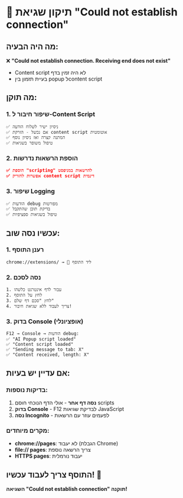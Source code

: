 # 🔧 תיקון שגיאת "Could not establish connection"

## מה היה הבעיה:
❌ **"Could not establish connection. Receiving end does not exist"**
- Content script לא היה זמין בדף
- בעיית תזמון בין popup לcontent script

## מה תוקן:

### 1. שיפור חיבור ל-Content Script
```javascript
✅ ניסיון ישיר לשלוח הודעה
✅ אם נכשל - הזרקת content script אוטומטית
✅ המתנה קצרה ואז ניסיון נוסף
✅ טיפול משופר בשגיאות
```

### 2. הוספת הרשאות נדרשות
```json
✅ הוספת "scripting" להרשאות במניפסט
✅ אפשרות להזריק content script דינמית
```

### 3. שיפור Logging
```javascript
✅ הודעות debug מפורטות
✅ בדיקת תוכן שהתקבל
✅ טיפול בשגיאות ספציפיות
```

## עכשיו נסה שוב:

### 1. רענן התוסף
```
chrome://extensions/ → 🔄 ליד התוסף
```

### 2. נסה לסכם
```
1. עבור לדף אינטרנט כלשהו
2. לחץ על התוסף
3. לחץ "סכם דף שלם"
4. צריך לעבוד ללא שגיאת חיבור!
```

### 3. בדוק Console (אופציונלי)
```
F12 → Console → הודעות debug:
✅ "AI Popup script loaded"
✅ "Content script loaded"  
✅ "Sending message to tab: X"
✅ "Content received, length: X"
```

## אם עדיין יש בעיות:

### בדיקות נוספות:
1. **נסה דף אחר** - אולי הדף הנוכחי חוסם scripts
2. **בדוק Console** - F12 לבדיקת שגיאות JavaScript
3. **נסה Incognito** - לפעמים עוזר עם הרשאות

### מקרים מיוחדים:
- **chrome://pages**: לא יעבוד (הגבלת Chrome)
- **file:// pages**: צריך הרשאה נוספת
- **HTTPS pages**: יעבוד נורמלית

## התוסף צריך לעבוד עכשיו! 🎉

**השגיאה "Could not establish connection" תוקנה!**
